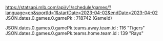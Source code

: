 https://statsapi.mlb.com/api/v1/schedule/games/?language=en&sportId=1&startDate=2023-04-02&endDate=2023-04-02
JSON.dates.0.games.0.gamePk : 718742 (GameId)

JSON.dates.0.games.0.gamePk.teams.away.team.id : 116 "Tigers"
JSON.dates.0.games.0.gamePk.teams.home.team.id : 139 "Rays"